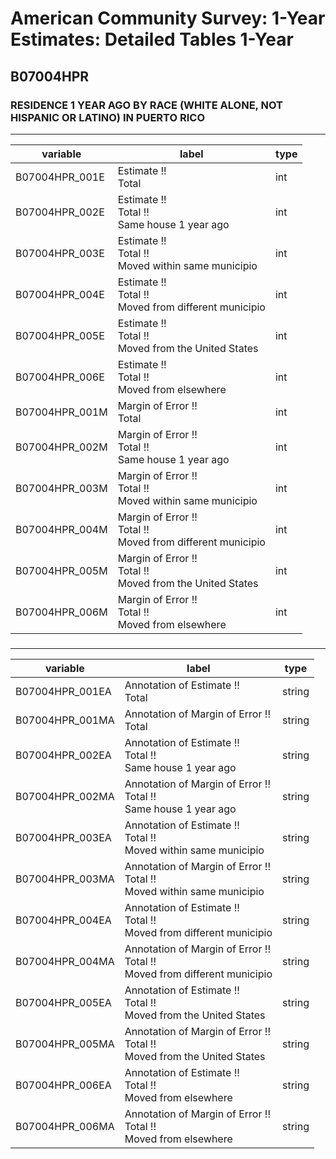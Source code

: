 # American Community Survey: 1-Year Estimates: Detailed Tables 1-Year

## B07004HPR

### RESIDENCE 1 YEAR AGO BY RACE (WHITE ALONE, NOT HISPANIC OR LATINO) IN PUERTO RICO

___

| variable | label | type |
| ----- | ----- | ----- |
| B07004HPR_001E | Estimate !!<br>Total | int |
| B07004HPR_002E | Estimate !!<br>Total !!<br>Same house 1 year ago | int |
| B07004HPR_003E | Estimate !!<br>Total !!<br>Moved within same municipio | int |
| B07004HPR_004E | Estimate !!<br>Total !!<br>Moved from different municipio | int |
| B07004HPR_005E | Estimate !!<br>Total !!<br>Moved from the United States | int |
| B07004HPR_006E | Estimate !!<br>Total !!<br>Moved from elsewhere | int |
| B07004HPR_001M | Margin of Error !!<br>Total | int |
| B07004HPR_002M | Margin of Error !!<br>Total !!<br>Same house 1 year ago | int |
| B07004HPR_003M | Margin of Error !!<br>Total !!<br>Moved within same municipio | int |
| B07004HPR_004M | Margin of Error !!<br>Total !!<br>Moved from different municipio | int |
| B07004HPR_005M | Margin of Error !!<br>Total !!<br>Moved from the United States | int |
| B07004HPR_006M | Margin of Error !!<br>Total !!<br>Moved from elsewhere | int |
### 

___

| variable | label | type |
| ----- | ----- | ----- |
| B07004HPR_001EA | Annotation of Estimate !!<br>Total | string |
| B07004HPR_001MA | Annotation of Margin of Error !!<br>Total | string |
| B07004HPR_002EA | Annotation of Estimate !!<br>Total !!<br>Same house 1 year ago | string |
| B07004HPR_002MA | Annotation of Margin of Error !!<br>Total !!<br>Same house 1 year ago | string |
| B07004HPR_003EA | Annotation of Estimate !!<br>Total !!<br>Moved within same municipio | string |
| B07004HPR_003MA | Annotation of Margin of Error !!<br>Total !!<br>Moved within same municipio | string |
| B07004HPR_004EA | Annotation of Estimate !!<br>Total !!<br>Moved from different municipio | string |
| B07004HPR_004MA | Annotation of Margin of Error !!<br>Total !!<br>Moved from different municipio | string |
| B07004HPR_005EA | Annotation of Estimate !!<br>Total !!<br>Moved from the United States | string |
| B07004HPR_005MA | Annotation of Margin of Error !!<br>Total !!<br>Moved from the United States | string |
| B07004HPR_006EA | Annotation of Estimate !!<br>Total !!<br>Moved from elsewhere | string |
| B07004HPR_006MA | Annotation of Margin of Error !!<br>Total !!<br>Moved from elsewhere | string |


